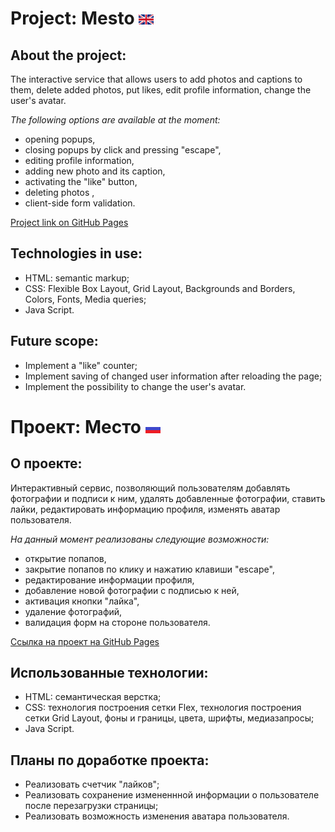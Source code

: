 # Project: Mesto ![english](./src/images/english.png?raw=true?raw=true)
## About the project:
The interactive service that allows users to add photos and captions to them, delete added photos, put likes, edit profile information, change the user's avatar.


*The following options are available at the moment:*
- opening popups,
- closing popups by click and pressing "escape",
- editing profile information,
- adding new photo and its caption,
- activating the "like" button,
- deleting photos ,
- client-side form validation.


[Project link on GitHub Pages](https://alinazolotavina.github.io/mesto/index.html)
## Technologies in use:
- HTML: semantic markup;
- CSS: Flexible Box Layout, Grid Layout, Backgrounds and Borders,  Colors, Fonts, Media queries;
- Java Script.
## Future scope:
- Implement a "like" counter;
- Implement saving of changed user information after reloading the page;
- Implement the possibility to change the user's avatar.

# Проект: Место ![russian](./src/images/russian.png?raw=true?raw=true)
## О проекте:
Интерактивный сервис, позволяющий пользователям добавлять фотографии и подписи к ним, удалять добавленные фотографии, ставить лайки, редактировать информацию профиля, изменять аватар пользователя.


*На данный момент реализованы следующие возможности:*
- открытие попапов,
- закрытие попапов по клику и нажатию клавиши "escape",
- редактирование информации профиля,
- добавление новой фотографии с подписью к ней,
- активация кнопки "лайка",
- удаление фотографий,
- валидация форм на стороне пользователя.


[Ссылка на проект на GitHub Pages](https://alinazolotavina.github.io/mesto/index.html)
## Использованные технологии:
- HTML: семантическая верстка;
- CSS: технология построения сетки Flex, технология построения сетки Grid Layout, фоны и границы, цвета, шрифты, медиазапросы;
- Java Script.
## Планы по доработке проекта:
- Реализовать счетчик "лайков";
- Реализовать сохранение измененнной информации о пользователе после перезагрузки страницы;
- Реализовать возможность изменения аватара пользователя.
